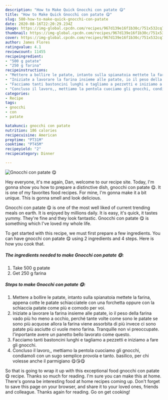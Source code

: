 ```yaml
---
description: "How to Make Quick Gnocchi con patate 😋"
title: "How to Make Quick Gnocchi con patate 😋"
slug: 580-how-to-make-quick-gnocchi-con-patate
date: 2020-08-16T22:20:29.234Z
image: https://img-global.cpcdn.com/recipes/967d139e16f1b30c/751x532cq70/gnocchi-con-patate-😋-recipe-main-photo.jpg
thumbnail: https://img-global.cpcdn.com/recipes/967d139e16f1b30c/751x532cq70/gnocchi-con-patate-😋-recipe-main-photo.jpg
cover: https://img-global.cpcdn.com/recipes/967d139e16f1b30c/751x532cq70/gnocchi-con-patate-😋-recipe-main-photo.jpg
author: James Flores
ratingvalue: 4.1
reviewcount: 11455
recipeingredient:
- "500 g patate"
- "250 g farina"
recipeinstructions:
- "Mettere a bollire le patate, intanto sulla spianatoia mettete la farina, appena cotte le patate schiacciatele con una forchetta oppure con la schiaccia patate come più e comodo per voi."
- "Iniziate a lavorare la farina insieme alle patate, io il peso della farina vado più ho meno a occhio, perché tante volte come sono le patate se sono più acquose allora la farina viene assorbita di più invece ci sono patate più asciutte ci vuole meno farina. Tranquille non vi preoccupate. l&#39;inportante avere un panetto bello lavorato come questo."
- "Facciamo tanti bastoncini lunghi e tagliamo a pezzetti e iniziamo a fare gli gnocchi."
- "Concluso il lavoro,, mettiamo la pentola cuociamo gli gnocchi, condiamoli con un sugo semplice provola e tanto. basilico, per chi volesse anche il parmigiano 😋😘😋"
categories:
- Recipe
tags:
- gnocchi
- con
- patate

katakunci: gnocchi con patate 
nutrition: 186 calories
recipecuisine: American
preptime: "PT31M"
cooktime: "PT45M"
recipeyield: "2"
recipecategory: Dinner

---
```



![Gnocchi con patate 😋](https://img-global.cpcdn.com/recipes/967d139e16f1b30c/751x532cq70/gnocchi-con-patate-😋-recipe-main-photo.jpg)

Hey everyone, it's me again, Dan, welcome to our recipe site. Today, I'm gonna show you how to prepare a distinctive dish, gnocchi con patate 😋. It is one of my favorites food recipes. For mine, I'm gonna make it a bit unique. This is gonna smell and look delicious.

Gnocchi con patate 😋 is one of the most well liked of current trending meals on earth. It is enjoyed by millions daily. It is easy, it's quick, it tastes yummy. They're fine and they look fantastic. Gnocchi con patate 😋 is something which I've loved my whole life.




To get started with this recipe, we must first prepare a few ingredients. You can have gnocchi con patate 😋 using 2 ingredients and 4 steps. Here is how you cook that.

<!--inarticleads1-->

##### The ingredients needed to make Gnocchi con patate 😋:

1. Take 500 g patate
1. Get 250 g farina




<!--inarticleads2-->

##### Steps to make Gnocchi con patate 😋:

1. Mettere a bollire le patate, intanto sulla spianatoia mettete la farina, appena cotte le patate schiacciatele con una forchetta oppure con la schiaccia patate come più e comodo per voi.
1. Iniziate a lavorare la farina insieme alle patate, io il peso della farina vado più ho meno a occhio, perché tante volte come sono le patate se sono più acquose allora la farina viene assorbita di più invece ci sono patate più asciutte ci vuole meno farina. Tranquille non vi preoccupate. l&#39;inportante avere un panetto bello lavorato come questo.
1. Facciamo tanti bastoncini lunghi e tagliamo a pezzetti e iniziamo a fare gli gnocchi.
1. Concluso il lavoro,, mettiamo la pentola cuociamo gli gnocchi, condiamoli con un sugo semplice provola e tanto. basilico, per chi volesse anche il parmigiano 😋😘😋




So that is going to wrap it up with this exceptional food gnocchi con patate 😋 recipe. Thanks so much for reading. I'm sure you can make this at home. There's gonna be interesting food at home recipes coming up. Don't forget to save this page on your browser, and share it to your loved ones, friends and colleague. Thanks again for reading. Go on get cooking!
